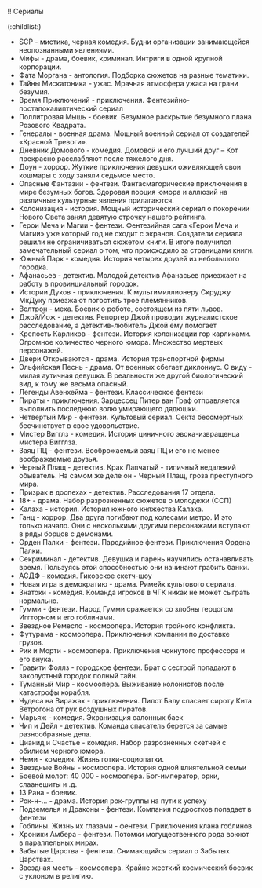 !! Сериалы

(:childlist:)

* SCP - мистика, черная комедия. Будни организации занимающейся неопознанными явлениями.
* Мифы - драма, боевик, криминал. Интриги в одной крупной корпорации.
* Фата Моргана - антология. Подборка сюжетов на разные тематики.
* Тайны Мискатоника - ужас. Мрачная атмосфера ужаса на грани безумия.
* Время Приключений - приключения. Фентезийно-постапокалиптический сериал
* Поллитровая Мышь - боевик. Безумное раскрытие безумного плана Розового Квадрата.
* Генералы - военная драма. Мощный военный сериал от создателей «Красной Тревоги».
* Дневник Домового - комедия. Домовой и его лучший друг – Кот прекрасно расслабляют после тяжелого дня.
* Доун - хоррор. Жуткие приключения девушки оживляющей свои кошмары с ходу заняли седьмое место.
* Опасные Фантазии - фентези. Фантасмагорические приключения в мире безумных богов. Здоровая порция юмора и аллюзий на различные культурные явления прилагаются.
* Колонизация - история. Мощный исторический сериал о покорении Нового Света занял девятую строчку нашего рейтинга.
* Герои Меча и Магии - фентези. Фентезийная сага «Герои Меча и Магии» уже который год не сходит с экранов. Создатели сериала решили не ограничиваться сюжетом книги. В итоге получился замечательный сериал о том, что происходило за страницами книги.
* Южный Парк - комедия. История четырех друзей из небольшого городка.
* Афанасьев - детектив. Молодой детектив Афанасьев приезжает на работу в провинциальный городок.
* Истории Дуков - приключения. К мультимиллионеру Скруджу МкДуку приезжают погостить трое племянников. 
* Волтрон - меха. Боевик о роботе, состоящем из пяти львов.
* Джой/Йож - детектив. Репортер Джой проводит журналистское расследование, а детектив-любитель Джой ему помогает
* Крепость Карликов - фентези. История колонизации гор карликами. Огромное количество черного юмора. Множество мертвых персонажей.
* Двери Открываются - драма. История транспортной фирмы
* Эльфийская Песнь - драма. От военных сбегает диклониус. С виду - милая аутичная девушка. В реальности же другой биологический вид, к тому же весьма опасный.
* Легенды Авенхейма - фентези. Классическое фентези
* Пираты - приключения. Зарцессец Питер ван Граф отправляется выполнить последнюю волю умирающего дядюшки.
* Четвертый Мир - фентези. Культовый сериал. Секта бессмертных бесчинствует в свое удовольствие.
* Мистер Вигглз - комедия. История циничного эвока-извращенца мистера Вигглза.
* Заяц ПЦ - фентези. Вооброжаемый заяц ПЦ и его не менее воображаемые друзья.
* Черный Плащ - детектив. Крак Лапчатый - типичный недалекий обыватель. На самом же деле он - Черный Плащ, гроза  преступного мира.
* Призрак в доспехах - детектив.  Расследования 17 отдела.
* 18+ - драма. Набор разрозненных сюжетов о молодежи (ССП)
* Калаха - история. История южного княжества Калаха.
* Ганц - хоррор. Два друга погибают под колесами метро. И это только начало. Они с несколькими другими персонажами вступают в ряды борцов с демонами.
* Орден Палки - фентези. Пародийное фентези. Приключения Ордена Палки.
* Секриминал - детектив. Девушка и парень научились останавливать время. Пользуясь этой способностью они начинают грабить банки.
* АСДФ - комедия. Гиковское скетч-шоу
* Новая игра в демократию - драма. Римейк культового сериала.
* Знатоки - комедия. Команда игроков в ЧГК никак не может сыграть нормально.
* Гумми - фентези. Народ Гумми сражается со злобны герцогом Иггторном и его гоблинами.
* Звездное Ремесло - космоопера. История тройного конфликта.
* Футурама - космоопера. Приключения компании по доставке грузов.
* Рик и Морти - космоопера. Приключения чокнутого профессора и его внука.
* Гравити Фоллз - городское фентези. Брат с сестрой попадают в захолустный городок полный тайн.
* Туманный Мир - космоопера. Выживание колонистов после катастрофы корабля.
* Чудеса на Виражах - приключения. Пилот Балу спасает сироту Кита Ветрогона от рук воздушных пиратов.
* Марьяж - комедия. Экранизация салонных баек
* Чип и Дейл - детектив. Команда спасатель берется за самые разнообразные дела.
* Цианид и Счастье - комедия. Набор разрозненных скетчей с обилием черного юмора.
* Неми - комедия. Жизнь готки-социопатки.
* Звездные Войны - космоопера. История одной влиятельной семьи
* Боевой молот: 40 000 - космоопера. Бог-император, орки, слаанешиты и .д.
* 13 Рана - боевик.
* Рок-н-... - драма. История рок-группы на пути к успеху
* Подземелья и Драконы - фентези. Компания подростков попадает в фентези
* Гоблины. Жизнь их глазами - фентези. Приключения клана гоблинов
* Хроники Амбера - фентези. Потомки могущественного рода воюют в параллельных мирах.
* Забытые Царства - фентези. Снимающийся сериал о Забытых Царствах.
* Звездная месть - космоопера. Крайне жесткий космический боевик с уклоном в религию.